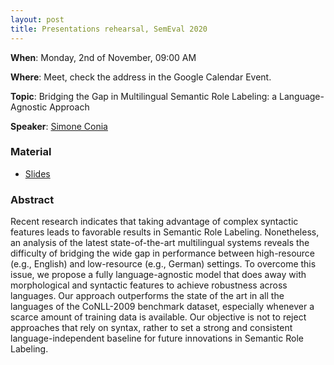```yaml
---
layout: post
title: Presentations rehearsal, SemEval 2020
---
```

**When**:  Monday, 2nd of November, 09:00 AM

**Where**: Meet, check the address in the Google Calendar Event.

**Topic**: Bridging the Gap in Multilingual Semantic Role Labeling: a Language-Agnostic Approach

**Speaker**: 
[Simone Conia](https://twitter.com/ConiaSimone)

### Material
- [Slides](https://sapienzanlp.github.io/reading-group/material/2020-11-02-multilingual_srl/COLING_2020_Bridging_the_Gap_in_Multilingual_Semantic_Role_Labeling.pdf)


### Abstract
Recent research indicates that taking advantage of complex syntactic features leads to favorable results in Semantic Role Labeling. Nonetheless, an analysis of the latest state-of-the-art multilingual systems reveals the difficulty of bridging the wide gap in performance between high-resource (e.g., English) and low-resource (e.g., German) settings. To overcome this issue, we propose a fully language-agnostic model that does away with morphological and syntactic features to achieve robustness across languages. Our approach outperforms the state of the art in all the languages of the CoNLL-2009 benchmark dataset, especially whenever a scarce amount of training data is available. Our objective is not to reject approaches that rely on syntax, rather to set a strong and consistent language-independent baseline for future innovations in Semantic Role Labeling.
